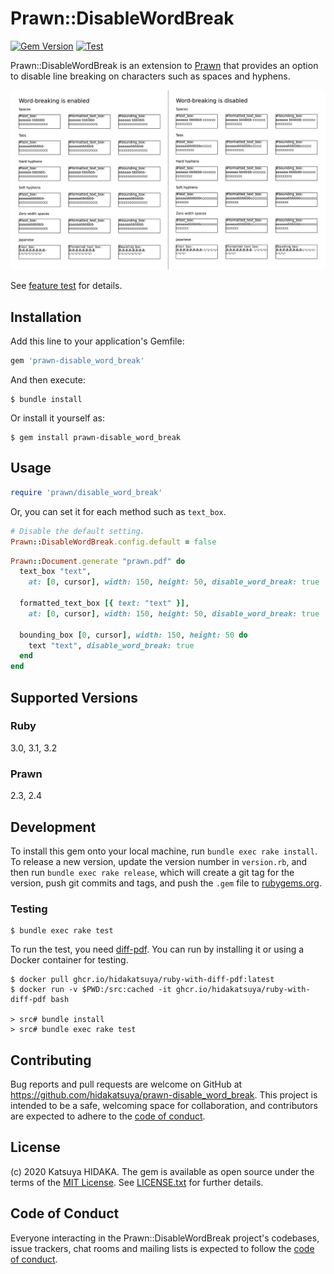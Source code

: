 # Prawn::DisableWordBreak

[![Gem Version](https://badge.fury.io/rb/prawn-disable_word_break.svg)](https://badge.fury.io/rb/prawn-disable_word_break)
[![Test](https://github.com/hidakatsuya/prawn-disable_word_break/actions/workflows/test.yml/badge.svg)](https://github.com/hidakatsuya/prawn-disable_word_break/actions/workflows/test.yml)

Prawn::DisableWordBreak is an extension to [Prawn](https://github.com/prawnpdf/prawn) that provides an option to disable line breaking on characters such as spaces and hyphens.

![](https://raw.githubusercontent.com/hidakatsuya/prawn-disable_word_break/master/doc/comparison-of-word-breaking.png)

See [feature test](test/features/text_line_wrapping_test.rb) for details.

## Installation

Add this line to your application's Gemfile:

```ruby
gem 'prawn-disable_word_break'
```

And then execute:

    $ bundle install

Or install it yourself as:

    $ gem install prawn-disable_word_break

## Usage

```ruby
require 'prawn/disable_word_break'
```

Or, you can set it for each method such as `text_box`.

```ruby
# Disable the default setting.
Prawn::DisableWordBreak.config.default = false
```

```ruby
Prawn::Document.generate "prawn.pdf" do
  text_box "text",
    at: [0, cursor], width: 150, height: 50, disable_word_break: true

  formatted_text_box [{ text: "text" }],
    at: [0, cursor], width: 150, height: 50, disable_word_break: true

  bounding_box [0, cursor], width: 150, height: 50 do
    text "text", disable_word_break: true
  end
end
```

## Supported Versions

### Ruby

3.0, 3.1, 3.2

### Prawn

2.3, 2.4

## Development

To install this gem onto your local machine, run `bundle exec rake install`. To release a new version, update the version number in `version.rb`, and then run `bundle exec rake release`, which will create a git tag for the version, push git commits and tags, and push the `.gem` file to [rubygems.org](https://rubygems.org).

### Testing

    $ bundle exec rake test

To run the test, you need [diff-pdf](https://github.com/vslavik/diff-pdf). You can run by installing it or using a Docker container for testing.

    $ docker pull ghcr.io/hidakatsuya/ruby-with-diff-pdf:latest
    $ docker run -v $PWD:/src:cached -it ghcr.io/hidakatsuya/ruby-with-diff-pdf bash

    > src# bundle install
    > src# bundle exec rake test

## Contributing

Bug reports and pull requests are welcome on GitHub at https://github.com/hidakatsuya/prawn-disable_word_break. This project is intended to be a safe, welcoming space for collaboration, and contributors are expected to adhere to the [code of conduct](https://github.com/hidakatsuya/prawn-disable_word_wrap/blob/master/CODE_OF_CONDUCT.md).


## License

(c) 2020 Katsuya HIDAKA. The gem is available as open source under the terms of the [MIT License](https://opensource.org/licenses/MIT). See [LICENSE.txt](https://github.com/hidakatsuya/prawn-disable_word_break/blob/master/LICENSE.txt) for further details.

## Code of Conduct

Everyone interacting in the Prawn::DisableWordBreak project's codebases, issue trackers, chat rooms and mailing lists is expected to follow the [code of conduct](https://github.com/hidakatsuya/prawn-disable_word_break/blob/master/CODE_OF_CONDUCT.md).
